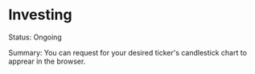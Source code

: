 # Investing

Status: Ongoing

Summary: You can request for your desired ticker's candlestick chart to apprear in the browser.  
